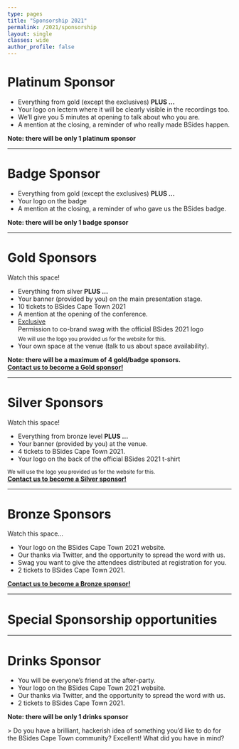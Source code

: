 ```yaml
---
type: pages
title: "Sponsorship 2021"
permalink: /2021/sponsorship
layout: single
classes: wide
author_profile: false
---
```

<h1>Platinum Sponsor</h1>
<ul>
<li>Everything from gold (except the exclusives) <strong>PLUS &#8230;</strong></li>
<li>Your logo on lectern where it will be clearly visible in the recordings too.</li>
<li>We’ll give you 5 minutes at opening to talk about who you are.</li>
<li>A mention at the closing, a reminder of who really made BSides happen.</li>
</ul>
<p><strong>Note: there will be only 1 platinum sponsor</strong><br />
<!--<strong><a style="background: transparent;" href="mailto:sponsorship@bsidescapetown.co.za?subject=Platinum sponsorship">Contact us to become our Platinum sponsor!</a></strong>--></p>
<p><!--
<hr />
<h1>Badge Sponsor</h1>
Watch this space...
<ul>
<li>Everything from gold (except the exclusives) <strong>PLUS ...</strong></li>
<li>Your logo on the badge</li>
<li>A mention at the closing, a reminder of who gave us the BSides badge.</li>
</ul>
<strong>Note: there will be only 1 badge sponsor</strong>
<strong><a style="background: transparent;" href="mailto:sponsorship@bsidescapetown.co.za?subject=Badge sponsorship">Contact us to become our Badge sponsor!</a></strong>
--></p>
<hr />
<h1>Badge Sponsor</h1>
<ul>
<li>Everything from gold (except the exclusives) <strong>PLUS &#8230;</strong></li>
<li>Your logo on the badge</li>
<li>A mention at the closing, a reminder of who gave us the BSides badge.</li>
</ul>
<p><strong>Note: there will be only 1 badge sponsor</strong><br />
<!--<strong><a href="mailto:sponsorship@bsidescapetown.co.za?subject=Badge sponsorship">Contact us to become out Badge sponsor!</a></strong>--></p>
<hr />
<h1>Gold Sponsors</h1>
<p>Watch this space!</p>
<p><!--
<a href="https://goo.gl/mLvSL4" target="_blank" rel="noopener noreferrer"><img style="background-color: #ffffff; width: 450px;" src="/images/sponsors/offerzen.png" alt="OfferZen" /></a>
--></p>
<ul>
<li>Everything from silver <strong>PLUS &#8230;</strong></li>
<li>Your banner (provided by you) on the main presentation stage.</li>
<li>10 tickets to BSides Cape Town 2021</li>
<li>A mention at the opening of the conference.</li>
<li><u>Exclusive</u><br />
Permission to co-brand swag with the official BSides 2021 logo<br />
<sub>We will use the logo you provided us for the website for this.</sub></li>
<li>Your own space at the venue (talk to us about space availability).</li>
</ul>
<p><strong>Note: there will be a maximum of 4 gold/badge sponsors.</strong><br />
<strong><a style="background: transparent;" href="mailto:sponsorship@bsidescapetown.co.za?subject=Gold sponsorship">Contact us to become a Gold sponsor!</a></strong></p>
<hr />
<h1>Silver Sponsors</h1>
<p>Watch this space!</p>
<ul>
<li>Everything from bronze level <strong>PLUS &#8230;</strong></li>
<li>Your banner (provided by you) at the venue.</li>
<li>4 tickets to BSides Cape Town 2021.</li>
<li>Your logo on the back of the official BSides 2021 t-shirt</li>
</ul>
<p><sub>We will use the logo you provided us for the website for this.</sub><br />
<strong><a style="background: transparent;" href="mailto:sponsorship@bsidescapetown.co.za?subject=Silver sponsorship">Contact us to become a Silver sponsor!</a></strong></p>
<hr />
<h1>Bronze Sponsors</h1>
<p>Watch this space&#8230;</p>
<ul>
<li>Your logo on the BSides Cape Town 2021 website.</li>
<li>Our thanks via Twitter, and the opportunity to spread the word with us.</li>
<li>Swag you want to give the attendees distributed at registration for you.</li>
<li>2 tickets to BSides Cape Town 2021.</li>
</ul>
<p><strong><a style="background: transparent;" href="mailto:sponsorship@bsidescapetown.co.za?subject=Bronze sponsorship">Contact us to become a Bronze sponsor!</a></strong></p>
<hr />
<h1>Special Sponsorship opportunities</h1>
<hr />
<h1>Drinks Sponsor</h1>
<ul>
<li>You will be everyone&#8217;s friend at the after-party.</li>
<li>Your logo on the BSides Cape Town 2021 website.</li>
<li>Our thanks via Twitter, and the opportunity to spread the word with us.</li>
<li>2 tickets to BSides Cape Town 2021.</li>
</ul>
<p><strong>Note: there will be only 1 drinks sponsor</strong></p>
<!-- <table>
<tbody>
<tr style="background-color: transparent; vertical-align: top;">
<td style="padding: 10px 18px 0px 5px;" nowrap="nowrap"><a href="mailto:sponsorship@bsidescapetown.co.za?Subject=Gamer%20Sponsorship">Gamer</a></td>
<td style="padding: 10px 18px 0px 5px;">The attendees will have electronic badges. Badges that can interact socially with systems you can help us build. If you are interested in playing let us know.</td>
</tr>
</tbody>
</table> -->
<!-- <table>
<tbody>
<tr style="background-color: transparent; vertical-align: top;">
<td style="padding: 10px 18px 0px 5px;" nowrap="nowrap"><a href="mailto:sponsorship@bsidescapetown.co.za?Subject=Other%20Sponsorship">Other</a></td>
<td style="padding: 10px 18px 0px 5px;">Do you have a brilliant, hackerish idea of something you’d like to do for the BSides Cape Town community? Excellent! What did you have in mind?</td>
</tr>
</tbody>
</table> -->
> Do you have a brilliant, hackerish idea of something you’d like to do for the BSides Cape Town community? Excellent! What did you have in mind?
<p><!--
<table>
<tbody>
<tr style="background-color: transparent; vertical-align: top;">
<td style="padding: 10px 18px 0px 5px;" nowrap="nowrap"><a href="https://goo.gl/34Oizn" target="_blank" rel="noopener noreferrer"><img style="background-color: #ffffff; width: 99px;" src="/images/sponsors/uc-wireless.jpg" alt="UC-Wireless" /></a></td>
<td style="padding: 10px 18px 0px 5px;">Enterprise-class, hacker resilient, WiFi networking. Also the badges need this!</td>
</tr>
<tr style="background-color: transparent; vertical-align: top;">
<td style="padding: 10px 18px 0px 5px;" nowrap="nowrap"><a href="https://goo.gl/UR0IDi" target="_blank" rel="noopener noreferrer"><img style="background-color: #ffffff; width: 99px;" src="/images/sponsors/zang.png" alt="Zang" /></a></td>
<td style="padding: 10px 18px 0px 5px;">Alternative caffeine forms! Hack juice doesn't always have to be juice, you know</td>
</tr>
<tr style="background-color: transparent; vertical-align: top;">
<td style="padding: 10px 18px 0px 5px;" nowrap="nowrap"><a href="https://goo.gl/WGVbAc" target="_blank" rel="noopener noreferrer"><img style="background-color: #e61837; width: 99px;" src="/images/sponsors/fedisa.png" alt="Fedisa" /></a></td>
<td style="padding: 10px 18px 0px 5px;">Artwork for all manner of things, not the least of which is the t-shirts!</td>
</tbody>
</table>
--></p>
